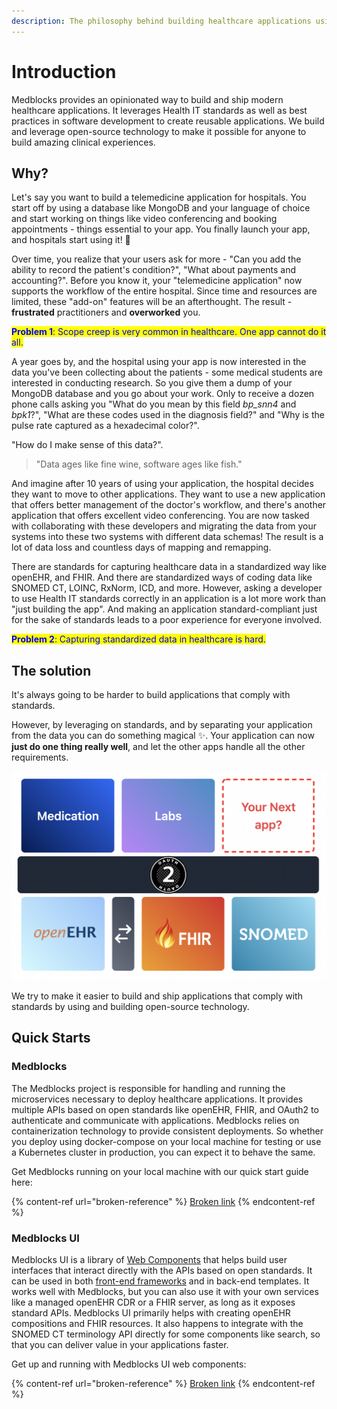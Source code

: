 ```yaml
---
description: The philosophy behind building healthcare applications using Medblocks
---
```


# Introduction

Medblocks provides an opinionated way to build and ship modern healthcare applications. It leverages Health IT standards as well as best practices in software development to create reusable applications. We build and leverage open-source technology to make it possible for anyone to build amazing clinical experiences.

## Why?

Let's say you want to build a telemedicine application for hospitals. You start off by using a database like MongoDB and your language of choice and start working on things like video conferencing and booking appointments - things essential to your app. You finally launch your app, and hospitals start using it! 🎉

Over time, you realize that your users ask for more - "Can you add the ability to record the patient's condition?", "What about payments and accounting?". Before you know it, your "telemedicine application" now supports the workflow of the entire hospital. Since time and resources are limited, these "add-on" features will be an afterthought. The result - **frustrated** practitioners and **overworked** you.

<mark style="color:blue;">**Problem 1**</mark><mark style="color:blue;">: Scope creep is very common in healthcare. One app cannot do it all.</mark>

A year goes by, and the hospital using your app is now interested in the data you've been collecting about the patients - some medical students are interested in conducting research. So you give them a dump of your MongoDB database and you go about your work. Only to receive a dozen phone calls asking you "What do you mean by this field _bp\_snn4_ and _bpk1_?", "What are these codes used in the diagnosis field?" and "Why is the pulse rate captured as a hexadecimal color?".

"How do I make sense of this data?".

> "Data ages like fine wine, software ages like fish."

And imagine after 10 years of using your application, the hospital decides they want to move to other applications. They want to use a new application that offers better management of the doctor's workflow, and there's another application that offers excellent video conferencing. You are now tasked with collaborating with these developers and migrating the data from your systems into these two systems with different data schemas! The result is a lot of data loss and countless days of mapping and remapping.

There are standards for capturing healthcare data in a standardized way like openEHR, and FHIR. And there are standardized ways of coding data like SNOMED CT, LOINC, RxNorm, ICD, and more. However, asking a developer to use Health IT standards correctly in an application is a lot more work than "just building the app". And making an application standard-compliant just for the sake of standards leads to a poor experience for everyone involved.

<mark style="color:blue;">**Problem 2**</mark><mark style="color:blue;">: Capturing standardized data in healthcare is hard.</mark>

## The solution

It's always going to be harder to build applications that comply with standards.

However, by leveraging on standards, and by separating your application from the data you can do something magical ✨. Your application can now **just do one thing really well**, and let the other apps handle all the other requirements.

![](<.gitbook/assets/image (4).png>)

We try to make it easier to build and ship applications that comply with standards by using and building open-source technology.

## Quick Starts

### Medblocks

The Medblocks project is responsible for handling and running the microservices necessary to deploy healthcare applications. It provides multiple APIs based on open standards like openEHR, FHIR, and OAuth2 to authenticate and communicate with applications. Medblocks relies on containerization technology to provide consistent deployments. So whether you deploy using docker-compose on your local machine for testing or use a Kubernetes cluster in production, you can expect it to behave the same.

Get Medblocks running on your local machine with our quick start guide here:

{% content-ref url="broken-reference" %}
[Broken link](broken-reference)
{% endcontent-ref %}

### Medblocks UI

Medblocks UI is a library of [Web Components](https://developer.mozilla.org/en-US/docs/Web/Web\_Components) that helps build user interfaces that interact directly with the APIs based on open standards. It can be used in both [front-end frameworks](https://custom-elements-everywhere.com) and in back-end templates. It works well with Medblocks, but you can also use it with your own services like a managed openEHR CDR or a FHIR server, as long as it exposes standard APIs. Medblocks UI primarily helps with creating openEHR compositions and FHIR resources. It also happens to integrate with the SNOMED CT terminology API directly for some components like search, so that you can deliver value in your applications faster.

Get up and running with Medblocks UI web components:

{% content-ref url="broken-reference" %}
[Broken link](broken-reference)
{% endcontent-ref %}
